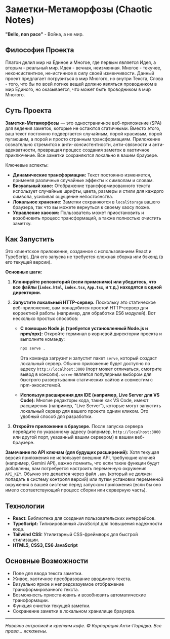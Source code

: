 # Заметки-Метаморфозы (Chaotic Notes)

**"Bello, non pace"** - Война, а не мир.

## Философия Проекта

Платон делил мир на Единое и Многое, где первым является Идея, а вторым - реальный мир. Идея - вечная, неизменная. Многое - текучее, неконсистентное, не-истинное в силу своей изменчивости. Данный проект предлагает погрузиться в мир Многого, но внутри Текста, Слова - того, что бы по всей логике вещей должно являться проводником в мир Единого, но оказывается, что может быть проводником в мир Многого.

## Суть Проекта

**Заметки-Метаморфозы** — это одностраничное веб-приложение (SPA) для ведения заметок, которые не остаются статичными. Вместо этого, ваш текст постоянно подвергается случайным, порой красивым, порой пугающим, а порой и просто странным трансформациям. Приложение сознательно стремится к анти-консистентности, анти-связности и анти-адекватности, превращая процесс создания заметок в хаотичное приключение. Все заметки сохраняются локально в вашем браузере.

Ключевые аспекты:
- **Динамические трансформации:** Текст постоянно изменяется, применяя различные случайные эффекты к символам и словам.
- **Визуальный хаос:** Отображение трансформированного текста использует случайные шрифты, цвета, размеры и стили для каждого символа, усиливая ощущение непостоянства.
- **Локальное хранение:** Заметки сохраняются в `localStorage` вашего браузера, так что вы можете вернуться к своему хаосу позже.
- **Управление хаосом:** Пользователь может приостановить и возобновить процесс трансформаций, а также полностью очистить заметку.

## Как Запустить

Это клиентское приложение, созданное с использованием React и TypeScript. Для его запуска не требуется сложная сборка или бэкенд (в его текущей версии).

**Основные шаги:**

1.  **Клонируйте репозиторий (если применимо) или убедитесь, что все файлы (`index.html`, `index.tsx`, `App.tsx`, и т.д.) находятся в одной директории.**

2.  **Запустите локальный HTTP-сервер.**
    Поскольку это статическое веб-приложение, вам понадобится простой HTTP-сервер для корректной работы (например, для обработки ES6 модулей). Вот несколько простых способов:

    *   **С помощью Node.js (требуется установленный Node.js и npm/npx):**
        Откройте терминал в корневой директории проекта и выполните команду:
        ```bash
        npx serve .
        ```
        Эта команда загрузит и запустит пакет `serve`, который создаст локальный сервер. Обычно приложение будет доступно по адресу `http://localhost:3000` (порт может отличаться, смотрите вывод в консоли). `serve` является популярным выбором для быстрого развертывания статических сайтов и совместим с npm-экосистемой.

    *   **Используя расширения для IDE (например, Live Server для VS Code):**
        Многие редакторы кода, такие как VS Code, имеют расширения (например, "Live Server"), которые могут запустить локальный сервер для вашего проекта одним кликом. Это удобный способ для разработки.

3.  **Откройте приложение в браузере.**
    После запуска сервера перейдите по указанному адресу (например, `http://localhost:3000` или другой порт, указанный вашим сервером) в вашем веб-браузере.

**Замечание по API ключам (для будущих расширений):**
Хотя текущая версия приложения не использует внешние API, требующие ключей (например, Gemini API), важно помнить, что если такие функции будут добавлены, вам потребуется настроить переменную окружения `API_KEY`. Обычно это делается через файл `.env` (который не должен попадать в систему контроля версий) или путем установки переменной окружения в вашей системе перед запуском приложения (если бы оно имело соответствующий процесс сборки или серверную часть).

## Технологии

-   **React:** Библиотека для создания пользовательских интерфейсов.
-   **TypeScript:** Типизированный JavaScript для повышения надежности кода.
-   **Tailwind CSS:** Утилитарный CSS-фреймворк для быстрой стилизации.
-   **HTML5, CSS3, ES6 JavaScript**

## Основные Возможности

-   Поле для ввода текста заметки.
-   Живое, хаотичное преобразование вводимого текста.
-   Визуально яркое и непредсказуемое отображение трансформированного текста.
-   Возможность приостановить и возобновить автоматические трансформации.
-   Функция очистки текущей заметки.
-   Сохранение заметки в локальном хранилище браузера.

---
*Навеяно энтропией и крепким кофе.*
*© Корпорация Анти-Порядка. Все права... искажены.*